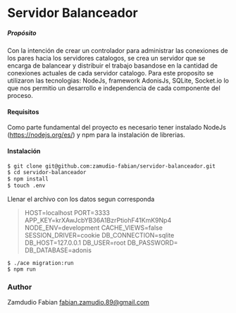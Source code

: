 # Servidor Balanceador

##### Propósito

Con la intención de crear un controlador para administrar las conexiones de los pares hacia los servidores catalogos, se crea un servidor que se encarga de balancear y distribuir el trabajo basandose en la cantidad de conexiones actuales de cada servidor catalogo. Para este proposito se utilizaron las tecnologias: NodeJs, framework AdonisJs, SQLite, Socket.io lo que nos permitio un desarrollo e independencia de cada componente del proceso.

#### Requisitos

Como parte fundamental del proyecto es necesario tener instalado NodeJs (https://nodejs.org/es/) y npm para la instalación de librerias.

#### Instalación

```sh
$ git clone git@github.com:zamudio-fabian/servidor-balanceador.git
$ cd servidor-balanceador
$ npm install
$ touch .env
```

Llenar el archivo con los datos segun corresponda

>   HOST=localhost
>   PORT=3333
>   APP_KEY=krXAwJcbYB36A1BzrPtiohF41KmK9Np4
>   NODE_ENV=development
>   CACHE_VIEWS=false
>   SESSION_DRIVER=cookie
>   DB_CONNECTION=sqlite
>   DB_HOST=127.0.0.1
>   DB_USER=root
>   DB_PASSWORD=
>   DB_DATABASE=adonis



```
$ ./ace migration:run
$ npm run
```


### Author
Zamdudio Fabian
fabian.zamudio.89@gmail.com